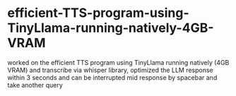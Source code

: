 # efficient-TTS-program-using-TinyLlama-running-natively-4GB-VRAM
worked on the efficient TTS program using TinyLlama running natively (4GB VRAM) and transcribe via whisper library, optimized the LLM response within 3 seconds and can be interrupted mid response by spacebar and take another query
